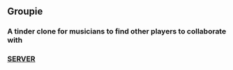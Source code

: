 ## Groupie

### A tinder clone for musicians to find other players to collaborate with

### <a href="https://github.com/tylerbriskie/groupie-server">SERVER</a>
